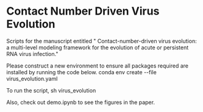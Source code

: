 # Contact Number Driven Virus Evolution

Scripts for the manuscript entitled "
Contact-number-driven virus evolution: a multi-level modeling framework for the evolution of acute or persistent RNA virus infection."


Please construct a new environment to ensure all packages required are installed by running the code below.
conda env create --file virus_evolution.yaml

To run the script,
sh virus_evolution

Also, check out demo.ipynb to see the figures in the paper.


